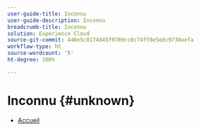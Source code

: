 ```yaml
---
user-guide-title: Inconnu
user-guide-description: Inconnu
breadcrumb-title: Inconnu
solution: Experience Cloud
source-git-commit: 446e5c8174d45f9789cc8c74ff8e5e8c9730aefa
workflow-type: ht
source-wordcount: '5'
ht-degree: 100%

---
```


# Inconnu {#unknown}

* [Accueil](home.md)
